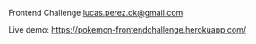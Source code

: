 Frontend Challenge
lucas.perez.ok@gmail.com

Live demo: https://pokemon-frontendchallenge.herokuapp.com/